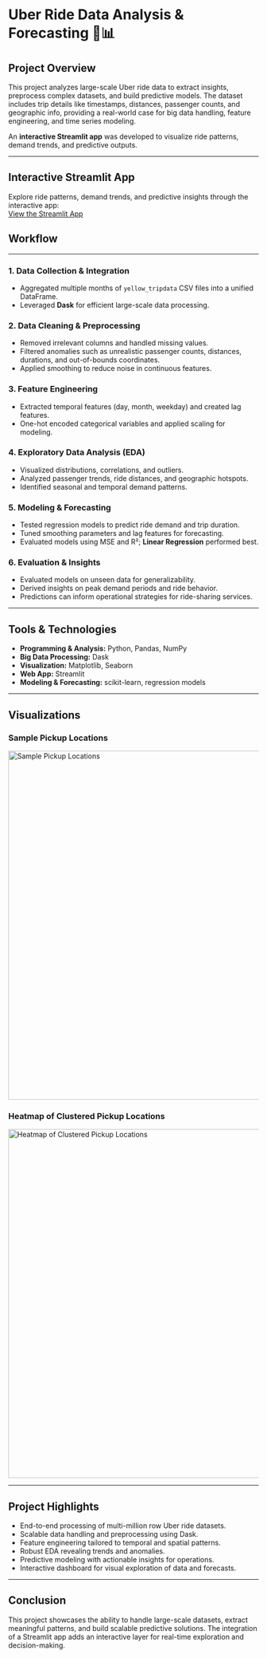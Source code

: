 # Uber Ride Data Analysis & Forecasting 🚕📊

## Project Overview
This project analyzes large-scale Uber ride data to extract insights, preprocess complex datasets, and build predictive models. The dataset includes trip details like timestamps, distances, passenger counts, and geographic info, providing a real-world case for big data handling, feature engineering, and time series modeling.

An **interactive Streamlit app** was developed to visualize ride patterns, demand trends, and predictive outputs.

---
## Interactive Streamlit App
Explore ride patterns, demand trends, and predictive insights through the interactive app:  
[View the Streamlit App](YOUR_STREAMLIT_APP_LINK)
## Workflow

---

### 1. Data Collection & Integration
- Aggregated multiple months of `yellow_tripdata` CSV files into a unified DataFrame.
- Leveraged **Dask** for efficient large-scale data processing.

### 2. Data Cleaning & Preprocessing
- Removed irrelevant columns and handled missing values.
- Filtered anomalies such as unrealistic passenger counts, distances, durations, and out-of-bounds coordinates.
- Applied smoothing to reduce noise in continuous features.

### 3. Feature Engineering
- Extracted temporal features (day, month, weekday) and created lag features.
- One-hot encoded categorical variables and applied scaling for modeling.

### 4. Exploratory Data Analysis (EDA)
- Visualized distributions, correlations, and outliers.
- Analyzed passenger trends, ride distances, and geographic hotspots.
- Identified seasonal and temporal demand patterns.

### 5. Modeling & Forecasting
- Tested regression models to predict ride demand and trip duration.
- Tuned smoothing parameters and lag features for forecasting.
- Evaluated models using MSE and R²; **Linear Regression** performed best.

### 6. Evaluation & Insights
- Evaluated models on unseen data for generalizability.
- Derived insights on peak demand periods and ride behavior.
- Predictions can inform operational strategies for ride-sharing services.

---

## Tools & Technologies
- **Programming & Analysis:** Python, Pandas, NumPy
- **Big Data Processing:** Dask
- **Visualization:** Matplotlib, Seaborn
- **Web App:** Streamlit
- **Modeling & Forecasting:** scikit-learn, regression models

---

## Visualizations

### Sample Pickup Locations
<img src="images/sample_pickup_locations.png" alt="Sample Pickup Locations" width="700"/>

### Heatmap of Clustered Pickup Locations
<img src="images/heatmap_clustered_locations.png" alt="Heatmap of Clustered Pickup Locations" width="700"/>


---

## Project Highlights
- End-to-end processing of multi-million row Uber ride datasets.
- Scalable data handling and preprocessing using Dask.
- Feature engineering tailored to temporal and spatial patterns.
- Robust EDA revealing trends and anomalies.
- Predictive modeling with actionable insights for operations.
- Interactive dashboard for visual exploration of data and forecasts.

---

## Conclusion
This project showcases the ability to handle large-scale datasets, extract meaningful patterns, and build scalable predictive solutions. The integration of a Streamlit app adds an interactive layer for real-time exploration and decision-making.
